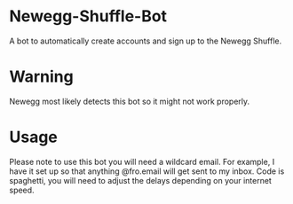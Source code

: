 # Newegg-Shuffle-Bot
A bot to automatically create accounts and sign up to the Newegg Shuffle.

# Warning
Newegg most likely detects this bot so it might not work properly.

# Usage
Please note to use this bot you will need a wildcard email. For example, I have it set up so that anything @fro.email will get sent to my inbox.
Code is spaghetti, you will need to adjust the delays depending on your internet speed.
